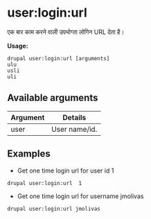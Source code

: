 # user:login:url
एक बार काम करने वाली उपभोग्ता लोगिन URL देता है।

**Usage:**
```
drupal user:login:url [arguments]
ulu
usli
uli
```

## Available arguments
Argument | Details
---------|-------------
user | User name/id.

## Examples
* Get one time login url for user id 1
```
drupal user:login:url  1
```
* Get one time login url for username jmolivas
```
drupal user:login:url jmolivas
```
